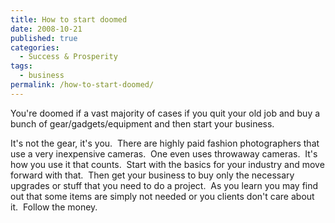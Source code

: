 ```yaml
---
title: How to start doomed
date: 2008-10-21
published: true
categories:
  - Success & Prosperity
tags:
  - business
permalink: /how-to-start-doomed/
---
```

You're doomed if a vast majority of cases if you quit your old job and buy a bunch of gear/gadgets/equipment and then start your business.

It's not the gear, it's you.  There are highly paid fashion photographers that use a very inexpensive cameras.  One even uses throwaway cameras.  It's how you use it that counts.  Start with the basics for your industry and move forward with that.  Then get your business to buy only the necessary upgrades or stuff that you need to do a project.  As you learn you may find out that some items are simply not needed or you clients don't care about it.  Follow the money.